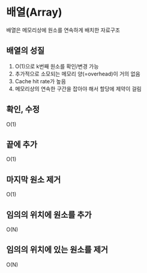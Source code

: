 # 배열(Array)

배열은 메모리상에 원소를 연속하게 배치한 자료구조

## 배열의 성질

1. O(1)으로 k번째 원소를 확인/변경 가능
2. 추가적으로 소모되는 메모리 양(=overhead)이 거의 없음
3. Cache hit rate가 높음
4. 메모리상의 연속한 구간을 잡아야 해서 할당에 제약이 걸림

## 확인, 수정

O(1)

## 끝에 추가

O(1)

## 마지막 원소 제거

O(1)

## 임의의 위치에 원소를 추가

O(N)

## 임의의 위치에 있는 원소를 제거

O(N)
